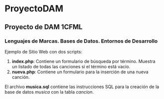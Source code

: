 # ProyectoDAM

## Proyecto de DAM 1CFML
### Lenguajes de Marcas. Bases de Datos. Entornos de Desarrollo

Ejemplo de Sitio Web con dos scripts:

1. **index.php**: Contiene un formulario de búsqueda por término. Muestra un listado de todas las canciones si el término está vacío.
2. **nueva.php**: Contiene un formulario para la inserción de una nueva canción.

El archivo **musica.sql** contiene las instrucciones SQL para la creación de la base de datos *musica* con la tabla *cancion*.